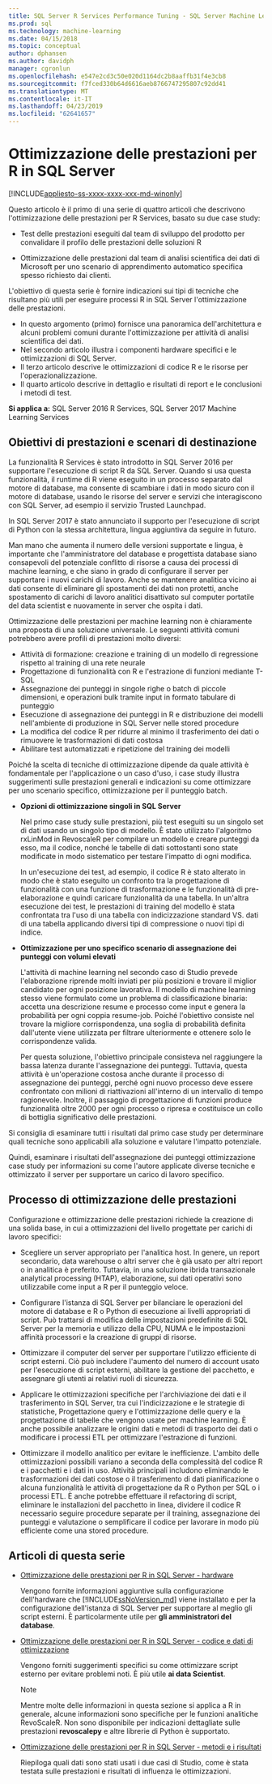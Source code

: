 ```yaml
---
title: SQL Server R Services Performance Tuning - SQL Server Machine Learning Services
ms.prod: sql
ms.technology: machine-learning
ms.date: 04/15/2018
ms.topic: conceptual
author: dphansen
ms.author: davidph
manager: cgronlun
ms.openlocfilehash: e547e2cd3c50e020d1164dc2b8aaffb31f4e3cb8
ms.sourcegitcommit: f7fced330b64d6616aeb8766747295807c92dd41
ms.translationtype: MT
ms.contentlocale: it-IT
ms.lasthandoff: 04/23/2019
ms.locfileid: "62641657"
---
```

# <a name="performance-tuning-for-r-in-sql-server"></a>Ottimizzazione delle prestazioni per R in SQL Server
[!INCLUDE[appliesto-ss-xxxx-xxxx-xxx-md-winonly](../../includes/appliesto-ss-xxxx-xxxx-xxx-md-winonly.md)]

Questo articolo è il primo di una serie di quattro articoli che descrivono l'ottimizzazione delle prestazioni per R Services, basato su due case study:

- Test delle prestazioni eseguiti dal team di sviluppo del prodotto per convalidare il profilo delle prestazioni delle soluzioni R

- Ottimizzazione delle prestazioni dal team di analisi scientifica dei dati di Microsoft per uno scenario di apprendimento automatico specifica spesso richiesto dai clienti.

L'obiettivo di questa serie è fornire indicazioni sui tipi di tecniche che risultano più utili per eseguire processi R in SQL Server l'ottimizzazione delle prestazioni.

+ In questo argomento (primo) fornisce una panoramica dell'architettura e alcuni problemi comuni durante l'ottimizzazione per attività di analisi scientifica dei dati.
+ Nel secondo articolo illustra i componenti hardware specifici e le ottimizzazioni di SQL Server.
+ Il terzo articolo descrive le ottimizzazioni di codice R e le risorse per l'operazionalizzazione.
+ Il quarto articolo descrive in dettaglio e risultati di report e le conclusioni i metodi di test.

**Si applica a:** SQL Server 2016 R Services, SQL Server 2017 Machine Learning Services

## <a name="performance-goals-and-targeted-scenarios"></a>Obiettivi di prestazioni e scenari di destinazione

La funzionalità R Services è stato introdotto in SQL Server 2016 per supportare l'esecuzione di script R da SQL Server. Quando si usa questa funzionalità, il runtime di R viene eseguito in un processo separato dal motore di database, ma consente di scambiare i dati in modo sicuro con il motore di database, usando le risorse del server e servizi che interagiscono con SQL Server, ad esempio il servizio Trusted Launchpad.

In SQL Server 2017 è stato annunciato il supporto per l'esecuzione di script di Python con la stessa architettura, lingua aggiuntiva da seguire in futuro.

Man mano che aumenta il numero delle versioni supportate e lingua, è importante che l'amministratore del database e progettista database siano consapevoli del potenziale conflitto di risorse a causa dei processi di machine learning, e che siano in grado di configurare il server per supportare i nuovi carichi di lavoro. Anche se mantenere analitica vicino ai dati consente di eliminare gli spostamenti dei dati non protetti, anche spostamento di carichi di lavoro analitici disattivato sul computer portatile del data scientist e nuovamente in server che ospita i dati.

Ottimizzazione delle prestazioni per machine learning non è chiaramente una proposta di una soluzione universale. Le seguenti attività comuni potrebbero avere profili di prestazioni molto diversi:

- Attività di formazione: creazione e training di un modello di regressione rispetto al training di una rete neurale
- Progettazione di funzionalità con R e l'estrazione di funzioni mediante T-SQL
- Assegnazione dei punteggi in singole righe o batch di piccole dimensioni, e operazioni bulk tramite input in formato tabulare di punteggio
- Esecuzione di assegnazione dei punteggi in R e distribuzione dei modelli nell'ambiente di produzione in SQL Server nelle stored procedure
- La modifica del codice R per ridurre al minimo il trasferimento dei dati o rimuovere le trasformazioni di dati costosa
- Abilitare test automatizzati e ripetizione del training dei modelli

Poiché la scelta di tecniche di ottimizzazione dipende da quale attività è fondamentale per l'applicazione o un caso d'uso, i case study illustra suggerimenti sulle prestazioni generali e indicazioni su come ottimizzare per uno scenario specifico, ottimizzazione per il punteggio batch.

+ **Opzioni di ottimizzazione singoli in SQL Server**

    Nel primo case study sulle prestazioni, più test eseguiti su un singolo set di dati usando un singolo tipo di modello. È stato utilizzato l'algoritmo rxLinMod in RevoscaleR per compilare un modello e creare punteggi da esso, ma il codice, nonché le tabelle di dati sottostanti sono state modificate in modo sistematico per testare l'impatto di ogni modifica.

    In un'esecuzione dei test, ad esempio, il codice R è stato alterato in modo che è stato eseguito un confronto tra la progettazione di funzionalità con una funzione di trasformazione e le funzionalità di pre-elaborazione e quindi caricare funzionalità da una tabella. In un'altra esecuzione dei test, le prestazioni di training del modello è stata confrontata tra l'uso di una tabella con indicizzazione standard VS. dati di una tabella applicando diversi tipi di compressione o nuovi tipi di indice.

+ **Ottimizzazione per uno specifico scenario di assegnazione dei punteggi con volumi elevati**

    L'attività di machine learning nel secondo caso di Studio prevede l'elaborazione riprende molti inviati per più posizioni e trovare il miglior candidato per ogni posizione lavorativa. Il modello di machine learning stesso viene formulato come un problema di classificazione binaria: accetta una descrizione resume e processo come input e genera la probabilità per ogni coppia resume-job. Poiché l'obiettivo consiste nel trovare la migliore corrispondenza, una soglia di probabilità definita dall'utente viene utilizzata per filtrare ulteriormente e ottenere solo le corrispondenze valida.

    Per questa soluzione, l'obiettivo principale consisteva nel raggiungere la bassa latenza durante l'assegnazione dei punteggi. Tuttavia, questa attività è un'operazione costosa anche durante il processo di assegnazione dei punteggi, perché ogni nuovo processo deve essere confrontato con milioni di riattivazioni all'interno di un intervallo di tempo ragionevole. Inoltre, il passaggio di progettazione di funzioni produce funzionalità oltre 2000 per ogni processo o ripresa e costituisce un collo di bottiglia significativo delle prestazioni.

Si consiglia di esaminare tutti i risultati dal primo case study per determinare quali tecniche sono applicabili alla soluzione e valutare l'impatto potenziale.

Quindi, esaminare i risultati dell'assegnazione dei punteggi ottimizzazione case study per informazioni su come l'autore applicate diverse tecniche e ottimizzato il server per supportare un carico di lavoro specifico.

## <a name="performance-optimization-process"></a>Processo di ottimizzazione delle prestazioni

Configurazione e ottimizzazione delle prestazioni richiede la creazione di una solida base, in cui a ottimizzazioni del livello progettate per carichi di lavoro specifici:

- Scegliere un server appropriato per l'analitica host. In genere, un report secondario, data warehouse o altri server che è già usato per altri report o in analitica è preferito. Tuttavia, in una soluzione ibrida transazionale analytical processing (HTAP), elaborazione, sui dati operativi sono utilizzabile come input a R per il punteggio veloce.

- Configurare l'istanza di SQL Server per bilanciare le operazioni del motore di database e R o Python di esecuzione ai livelli appropriati di script. Può trattarsi di modifica delle impostazioni predefinite di SQL Server per la memoria e utilizzo della CPU, NUMA e le impostazioni affinità processori e la creazione di gruppi di risorse.

- Ottimizzare il computer del server per supportare l'utilizzo efficiente di script esterni. Ciò può includere l'aumento del numero di account usato per l'esecuzione di script esterni, abilitare la gestione del pacchetto, e assegnare gli utenti ai relativi ruoli di sicurezza.

- Applicare le ottimizzazioni specifiche per l'archiviazione dei dati e il trasferimento in SQL Server, tra cui l'indicizzazione e le strategie di statistiche, Progettazione query e l'ottimizzazione delle query e la progettazione di tabelle che vengono usate per machine learning. È anche possibile analizzare le origini dati e metodi di trasporto dei dati o modificare i processi ETL per ottimizzare l'estrazione di funzioni.

- Ottimizzare il modello analitico per evitare le inefficienze. L'ambito delle ottimizzazioni possibili variano a seconda della complessità del codice R e i pacchetti e i dati in uso. Attività principali includono eliminando le trasformazioni dei dati costose o il trasferimento di dati pianificazione o alcuna funzionalità le attività di progettazione da R o Python per SQL o i processi ETL. È anche potrebbe effettuare il refactoring di script, eliminare le installazioni del pacchetto in linea, dividere il codice R necessario seguire procedure separate per il training, assegnazione dei punteggi e valutazione o semplificare il codice per lavorare in modo più efficiente come una stored procedure.

## <a name="articles-in-this-series"></a>Articoli di questa serie

+ [Ottimizzazione delle prestazioni per R in SQL Server - hardware](../r/sql-server-configuration-r-services.md)

    Vengono fornite informazioni aggiuntive sulla configurazione dell'hardware che [!INCLUDE[ssNoVersion_md](../../includes/ssnoversion-md.md)] viene installato e per la configurazione dell'istanza di SQL Server per supportare al meglio gli script esterni. È particolarmente utile per **gli amministratori del database**.

+ [Ottimizzazione delle prestazioni per R in SQL Server - codice e dati di ottimizzazione](../r/r-and-data-optimization-r-services.md)

    Vengono forniti suggerimenti specifici su come ottimizzare script esterno per evitare problemi noti. È più utile **ai data Scientist**.

    > [!NOTE]
    > Mentre molte delle informazioni in questa sezione si applica a R in generale, alcune informazioni sono specifiche per le funzioni analitiche RevoScaleR. Non sono disponibile per indicazioni dettagliate sulle prestazioni **revoscalepy** e altre librerie di Python è supportato.
    >

+ [Ottimizzazione delle prestazioni per R in SQL Server - metodi e i risultati](../r/performance-case-study-r-services.md)

    Riepiloga quali dati sono stati usati i due casi di Studio, come è stata testata sulle prestazioni e risultati di influenza le ottimizzazioni.

